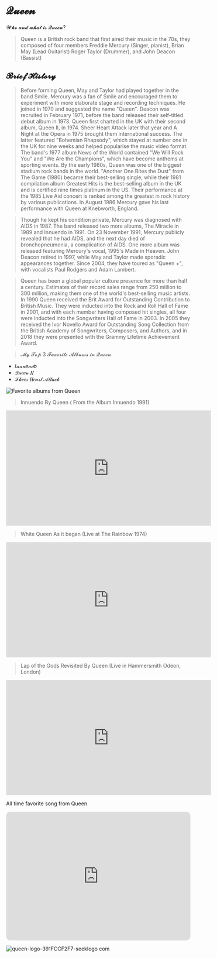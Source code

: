 # 𝓠𝓾𝓮𝓮𝓷

𝓦𝓱𝓸 𝓪𝓷𝓭 𝔀𝓱𝓪𝓽 𝓲𝓼 𝓠𝓾𝓮𝓮𝓷?
> Queen is a British rock band that first aired their music in the 70s, they composed of four members Freddie Mercury (Singer, pianist), Brian May (Lead Guitarist) Roger Taylor (Drummer), and John Deacon (Bassist)


## 𝓑𝓻𝓲𝓮𝓯 𝓗𝓲𝓼𝓽𝓸𝓻𝔂

> Before forming Queen, May and Taylor had played together in the band Smile. Mercury was a fan of Smile and encouraged them to experiment with more elaborate stage and recording techniques. He joined in 1970 and suggested the name "Queen". Deacon was recruited in February 1971, before the band released their self-titled debut album in 1973. Queen first charted in the UK with their second album, Queen II, in 1974. Sheer Heart Attack later that year and A Night at the Opera in 1975 brought them international success. The latter featured "Bohemian Rhapsody", which stayed at number one in the UK for nine weeks and helped popularise the music video format. The band's 1977 album News of the World contained "We Will Rock You" and "We Are the Champions", which have become anthems at sporting events. By the early 1980s, Queen was one of the biggest stadium rock bands in the world. "Another One Bites the Dust" from The Game (1980) became their best-selling single, while their 1981 compilation album Greatest Hits is the best-selling album in the UK and is certified nine times platinum in the US. Their performance at the 1985 Live Aid concert is ranked among the greatest in rock history by various publications. In August 1986 Mercury gave his last performance with Queen at Knebworth, England.

> Though he kept his condition private, Mercury was diagnosed with AIDS in 1987. The band released two more albums, The Miracle in 1989 and Innuendo in 1991. On 23 November 1991, Mercury publicly revealed that he had AIDS, and the next day died of bronchopneumonia, a complication of AIDS. One more album was released featuring Mercury's vocal, 1995's Made in Heaven. John Deacon retired in 1997, while May and Taylor made sporadic appearances together. Since 2004, they have toured as "Queen +", with vocalists Paul Rodgers and Adam Lambert.

> Queen has been a global popular culture presence for more than half a century. Estimates of their record sales range from 250 million to 300 million, making them one of the world's best-selling music artists. In 1990 Queen received the Brit Award for Outstanding Contribution to British Music. They were inducted into the Rock and Roll Hall of Fame in 2001, and with each member having composed hit singles, all four were inducted into the Songwriters Hall of Fame in 2003. In 2005 they received the Ivor Novello Award for Outstanding Song Collection from the British Academy of Songwriters, Composers, and Authors, and in 2018 they were presented with the Grammy Lifetime Achievement Award.


> 𝓜𝔂 𝓣𝓸𝓹 3 𝓕𝓪𝓿𝓸𝓻𝓲𝓽𝓮 𝓐𝓵𝓫𝓾𝓶𝓼 𝓲𝓷 𝓠𝓾𝓮𝓮𝓷

- 𝐼𝓃𝓃𝓊𝑒𝓃𝒹𝑜
- 𝒬𝓊𝑒𝑒𝓃 𝐼𝐼
- 𝒮𝒽𝑒𝑒𝓇 𝐻𝑒𝒶𝓇𝓉 𝒜𝓉𝓉𝒶𝒸𝓀
 
![Favorite albums from Queen](https://github.com/Sybertron748/RoyalMajesty.github.io/assets/151154954/a4726764-32a3-4f39-bd5f-7b30411b30ea)

> Innuendo By Queen ( From the Album Innuendo 1991)
<iframe width="560" height="315" src="https://www.youtube.com/embed/g2N0TkfrQhY?si=_Wap3QSL45NjNDd5" title="YouTube video player" frameborder="0" allow="accelerometer; autoplay; clipboard-write; encrypted-media; gyroscope; picture-in-picture; web-share" allowfullscreen></iframe>

> White Queen As it began (Live at The Rainbow 1974)
<iframe width="560" height="315" src="https://www.youtube.com/embed/pw_XHPoPmE0?si=U5Ch4k9eW7oOT6UW" title="YouTube video player" frameborder="0" allow="accelerometer; autoplay; clipboard-write; encrypted-media; gyroscope; picture-in-picture; web-share" allowfullscreen></iframe>

> Lap of the Gods Revisited By Queen (Live in Hammersmith Odeon, London)
<iframe width="560" height="315" src="https://www.youtube.com/embed/YNVjf506H6s?si=TaoHyLhD1jQ_rVd3" title="YouTube video player" frameborder="0" allow="accelerometer; autoplay; clipboard-write; encrypted-media; gyroscope; picture-in-picture; web-share" allowfullscreen></iframe>



All time favorite song from Queen
<iframe style="border-radius:12px" src="https://open.spotify.com/embed/track/4u7EnebtmKWzUH433cf5Qv?utm_source=generator" width="100%" height="352" frameBorder="0" allowfullscreen="" allow="autoplay; clipboard-write; encrypted-media; fullscreen; picture-in-picture" loading="lazy"></iframe>


![queen-logo-391FCCF2F7-seeklogo com](https://github.com/Sybertron748/Sybertron748.github.io/assets/151154954/8f0c7214-d415-4275-ad72-47cfd7fd7718)
